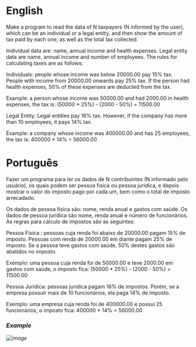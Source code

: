 # English
Make a program to read the data of N taxpayers (N informed by the user), which can be an individual or a legal entity, and then show the amount of tax paid by each one, as well as the total tax collected.

Individual data are: name, annual income and health expenses. Legal entity data are name, annual income and number of employees. The rules for calculating taxes are as follows:

Individuals: people whose income was below 20000.00 pay 15% tax. People with income from 20000.00 onwards pay 25% tax. If the person had health expenses, 50% of these expenses are deducted from the tax.

Example: a person whose income was 50000.00 and had 2000.00 in health expenses, the tax is: (50000 * 25%) - (2000 - 50%) = 11500.00

Legal Entity: Legal entities pay 16% tax. However, if the company has more than 10 employees, it pays 14% tax.

Example: a company whose income was 400000.00 and has 25 employees, the tax is: 400000 * 14% = 56000.00

# Português
Fazer um programa para ler os dados de N contribuintes (N informado pelo usuário), os quais podem ser pessoa fisíca ou pessoa juridica, e depois mostrar o valor do imposto pago por cada um, bem como o total de imposto arrecadado.

Os dados de pessoa fisíca são: nome, renda anual e gastos com saúde. Os dados de pessoa jurídica são nome, renda anual e número de funcionários. As regras para cálculo de impostos são as seguintes: 

Pessoa Física : pessoas cuja renda foi abaixo de 20000.00 pagam 15% de imposto. Pessoas com renda de 20000.00 em diante pagam 25% de imposto. Se a pessoa teve gastos com saúde, 50% destes gastos são abatidos no imposto.

Exemplo: uma pessoa cuja renda foi de 50000.00 e teve 2000.00 em gastos com saúde, o imposto fica: (50000 * 25%) - (2000 - 50%) = 11500.00

Pessoa Jurídica: pessoas jurídica pagam 16% de impostos. Porém, se a empresa possuir mais de 10 funcionários, ela paga 14% de imposto.

Exemplo: uma empresa cuja renda foi de 400000.00 e possui 25 funcionários, o imposto fica: 400000 * 14% = 56000.00

### <i/>Example
![image](https://github.com/gabriel-asevedo/java-exercises/blob/main/Exercises/014/people/assets/people1.png)
